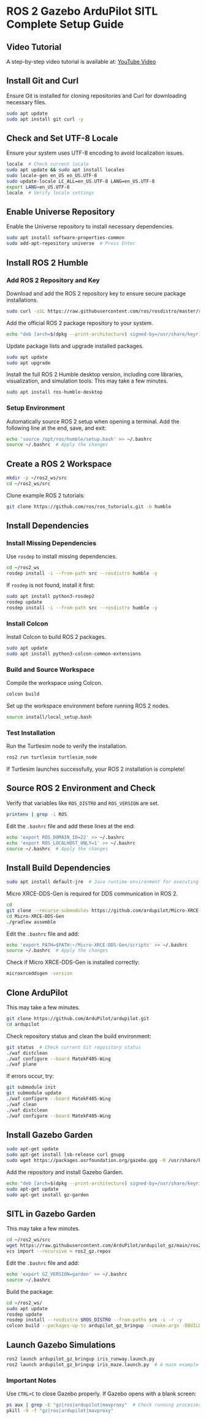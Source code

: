 # ROS 2 Gazebo ArduPilot SITL Complete Setup Guide

## Video Tutorial

A step-by-step video tutorial is available at: [YouTube Video](https://www.youtube.com/watch?v=2BhyKyzKAbM\&t=1759s)

## Install Git and Curl

Ensure Git is installed for cloning repositories and Curl for downloading necessary files.

```bash
sudo apt update
sudo apt install git curl -y
```

## Check and Set UTF-8 Locale

Ensure your system uses UTF-8 encoding to avoid localization issues.

```bash
locale  # Check current locale
sudo apt update && sudo apt install locales
sudo locale-gen en_US en_US.UTF-8
sudo update-locale LC_ALL=en_US.UTF-8 LANG=en_US.UTF-8
export LANG=en_US.UTF-8
locale  # Verify locale settings
```

## Enable Universe Repository

Enable the Universe repository to install necessary dependencies.

```bash
sudo apt install software-properties-common
sudo add-apt-repository universe  # Press Enter
```

## Install ROS 2 Humble

### Add ROS 2 Repository and Key

Download and add the ROS 2 repository key to ensure secure package installations.

```bash
sudo curl -sSL https://raw.githubusercontent.com/ros/rosdistro/master/ros.key -o /usr/share/keyrings/ros-archive-keyring.gpg
```

Add the official ROS 2 package repository to your system.

```bash
echo "deb [arch=$(dpkg --print-architecture) signed-by=/usr/share/keyrings/ros-archive-keyring.gpg] http://packages.ros.org/ros2/ubuntu $(. /etc/os-release && echo $UBUNTU_CODENAME) main" | sudo tee /etc/apt/sources.list.d/ros2.list > /dev/null
```

Update package lists and upgrade installed packages.

```bash
sudo apt update
sudo apt upgrade
```

Install the full ROS 2 Humble desktop version, including core libraries, visualization, and simulation tools. This may take a few minutes.

```bash
sudo apt install ros-humble-desktop
```

### Setup Environment

Automatically source ROS 2 setup when opening a terminal. Add the following line at the end, save, and exit:

```bash
echo 'source /opt/ros/humble/setup.bash' >> ~/.bashrc
source ~/.bashrc  # Apply the changes
```

## Create a ROS 2 Workspace

```bash
mkdir -p ~/ros2_ws/src
cd ~/ros2_ws/src
```

Clone example ROS 2 tutorials:

```bash
git clone https://github.com/ros/ros_tutorials.git -b humble
```

## Install Dependencies

### Install Missing Dependencies

Use `rosdep` to install missing dependencies.

```bash
cd ~/ros2_ws
rosdep install -i --from-path src --rosdistro humble -y
```

If `rosdep` is not found, install it first:

```bash
sudo apt install python3-rosdep2
rosdep update
rosdep install -i --from-path src --rosdistro humble -y
```

### Install Colcon

Install Colcon to build ROS 2 packages.

```bash
sudo apt update
sudo apt install python3-colcon-common-extensions
```

### Build and Source Workspace

Compile the workspace using Colcon.

```bash
colcon build
```

Set up the workspace environment before running ROS 2 nodes.

```bash
source install/local_setup.bash
```

### Test Installation

Run the Turtlesim node to verify the installation.

```bash
ros2 run turtlesim turtlesim_node
```

If Turtlesim launches successfully, your ROS 2 installation is complete!

## Source ROS 2 Environment and Check

Verify that variables like `ROS_DISTRO` and `ROS_VERSION` are set.

```bash
printenv | grep -i ROS
```

Edit the `.bashrc` file and add these lines at the end:

```bash
echo 'export ROS_DOMAIN_ID=22' >> ~/.bashrc
echo 'export ROS_LOCALHOST_ONLY=1' >> ~/.bashrc
source ~/.bashrc  # Apply the changes
```

## Install Build Dependencies

```bash
sudo apt install default-jre  # Java runtime environment for executing applications
```

Micro XRCE-DDS-Gen is required for DDS communication in ROS 2.

```bash
cd
git clone --recurse-submodules https://github.com/ardupilot/Micro-XRCE-DDS-Gen.git
cd Micro-XRCE-DDS-Gen
./gradlew assemble
```

Edit the `.bashrc` file and add:

```bash
echo 'export PATH=$PATH:~/Micro-XRCE-DDS-Gen/scripts' >> ~/.bashrc
source ~/.bashrc  # Apply the changes
```

Check if Micro XRCE-DDS-Gen is installed correctly:

```bash
microxrceddsgen -version
```

## Clone ArduPilot

This may take a few minutes.

```bash
git clone https://github.com/ArduPilot/ardupilot.git
cd ardupilot
```

Check repository status and clean the build environment:

```bash
git status  # Check current Git repository status
./waf distclean
./waf configure --board MatekF405-Wing 
./waf plane
```

If errors occur, try:

```bash
git submodule init 
git submodule update 
./waf configure --board MatekF405-Wing 
./waf clean 
./waf distclean 
./waf configure --board MatekF405-Wing
```

## Install Gazebo Garden

```bash
sudo apt-get update
sudo apt-get install lsb-release curl gnupg
sudo wget https://packages.osrfoundation.org/gazebo.gpg -O /usr/share/keyrings/pkgs-osrf-archive-keyring.gpg
```

Add the repository and install Gazebo Garden.

```bash
echo "deb [arch=$(dpkg --print-architecture) signed-by=/usr/share/keyrings/pkgs-osrf-archive-keyring.gpg] http://packages.osrfoundation.org/gazebo/ubuntu-stable $(lsb_release -cs) main" | sudo tee /etc/apt/sources.list.d/gazebo-stable.list > /dev/null
sudo apt-get update
sudo apt-get install gz-garden
```

## SITL in Gazebo Garden

This may take a few minutes.

```bash
cd ~/ros2_ws/src
wget https://raw.githubusercontent.com/ArduPilot/ardupilot_gz/main/ros2_gz.repos
vcs import --recursive < ros2_gz.repos
```

Edit the `.bashrc` file and add:

```bash
echo 'export GZ_VERSION=garden' >> ~/.bashrc
source ~/.bashrc
```

Build the package:

```bash
cd ~/ros2_ws/
sudo apt update
rosdep update
rosdep install --rosdistro $ROS_DISTRO --from-paths src -i -r -y
colcon build --packages-up-to ardupilot_gz_bringup --cmake-args -DBUILD_TESTING=ON
```

## Launch Gazebo Simulations

```bash
ros2 launch ardupilot_gz_bringup iris_runway.launch.py
ros2 launch ardupilot_gz_bringup iris_maze.launch.py  # A maze example
```

### Important Notes

Use `CTRL+C` to close Gazebo properly. If Gazebo opens with a blank screen:

```bash
ps aux | grep -E "gz|ros|ardupilot|mavproxy"  # Check running processes
pkill -9 -f "gz|ros|ardupilot|mavproxy"
```

